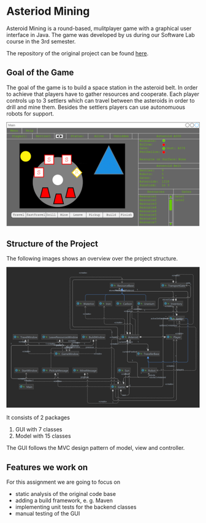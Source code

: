# Asteriod Mining
Asteroid Mining is a round-based, mulitplayer game with a graphical user interface in Java. The game was developed by us during our Software Lab course in the 3rd semester.

The repository of the original project can be found [here](https://github.com/LiubovRukhlina/InProgress).


## Goal of the Game
The goal of the game is to build a space station in the asteroid belt.  In order to achieve that players have to gather resources and cooperate. 
Each player controls up to 3 settlers which can travel between the asteroids in order to drill and mine them. Besides the settlers players can use autonomuous robots for support.

![](./images/GUI_MockUP_Main.png)


## Structure of the Project

The following images shows an overview over the project structure.

 ![](./images/class-diagram.png)

It consists of 2 packages

1. GUI with 7 classes
2. Model with 15 classes

The GUI follows the MVC design pattern of model, view and controller.


## Features we work on
For this assignment we are going to focus on 

 - static analysis of the original code base
 - adding a build framework, e. g. Maven
 - implementing  unit tests for the backend classes
 - manual testing of the GUI







